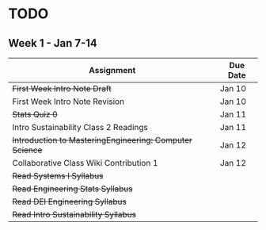 # TODO

## Week 1 - Jan 7-14

Assignment | Due Date
--- | ---
~~First Week Intro Note Draft~~ | Jan 10
First Week Intro Note Revision | Jan 10
~~Stats Quiz 0~~ | Jan 11
Intro Sustainability Class 2 Readings | Jan 11
~~Introduction to MasteringEngineering: Computer Science~~ | Jan 12
Collaborative Class Wiki Contribution 1 | Jan 12
~~Read Systems I Syllabus~~ | 
~~Read Engineering Stats Syllabus~~ |
~~Read DEI Engineering Syllabus~~ |
~~Read Intro Sustainability Syllabus~~ |
